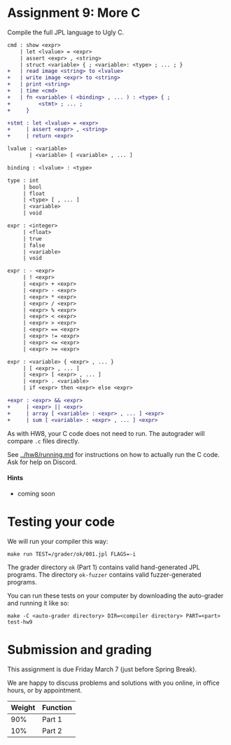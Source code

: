 Assignment 9: More C
====================

Compile the full JPL language to Ugly C.
 
```diff
cmd : show <expr>
    | let <lvalue> = <expr>
    | assert <expr> , <string>
    | struct <variable> { ; <variable>: <type> ; ... ; }
+   | read image <string> to <lvalue>
+   | write image <expr> to <string>
+   | print <string>
+   | time <cmd>
+   | fn <variable> ( <binding> , ... ) : <type> { ;
+         <stmt> ; ... ;
+     }

+stmt : let <lvalue> = <expr>
+     | assert <expr> , <string>
+     | return <expr>

lvalue : <variable>
       | <variable> [ <variable> , ... ]

binding : <lvalue> : <type>

type : int
     | bool
     | float
     | <type> [ , ... ]
     | <variable>
     | void

expr : <integer>
     | <float>
     | true
     | false
     | <variable>
     | void

expr : - <expr>
     | ! <expr>
     | <expr> + <expr>
     | <expr> - <expr>
     | <expr> * <expr>
     | <expr> / <expr>
     | <expr> % <expr>
     | <expr> < <expr>
     | <expr> > <expr>
     | <expr> == <expr>
     | <expr> != <expr>
     | <expr> <= <expr>
     | <expr> >= <expr>

expr : <variable> { <expr> , ... }
     | [ <expr> , ... ]
     | <expr> [ <expr> , ... ]
     | <expr> . <variable>
     | if <expr> then <expr> else <expr>

+expr : <expr> && <expr>
+     | <expr> || <expr>
+     | array [ <variable> : <expr> , ... ] <expr>
+     | sum [ <variable> : <expr> , ... ] <expr>
```

As with HW8, your C code does not need to run. The autograder will compare `.c`
files directly.

See [../hw8/running.md](../hw8/running.md) for instructions on how to actually run the C
code. Ask for help on Discord.


#### Hints

* coming soon


# Testing your code

We will run your compiler this way:

    make run TEST=/grader/ok/001.jpl FLAGS=-i

The grader directory `ok` (Part 1) contains valid hand-generated JPL programs.
The directory `ok-fuzzer` contains valid fuzzer-generated programs.

You can run these tests on your computer by downloading the
auto-grader and running it like so:

    make -C <auto-grader directory> DIR=<compiler directory> PART=<part> test-hw9


# Submission and grading

This assignment is due Friday March 7 (just before Spring Break).

We are happy to discuss problems and solutions with you online, in office
hours, or by appointment.

| Weight | Function |
|--------|----------|
| 90%    | Part 1   |
| 10%    | Part 2   |

